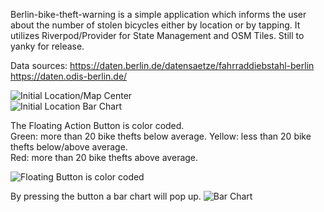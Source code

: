 Berlin-bike-theft-warning is a simple application which informs the user about the number of stolen bicycles either by location or by tapping.
It utilizes Riverpod/Provider for State Management and OSM Tiles.
Still to yanky for release.

Data sources:
https://daten.berlin.de/datensaetze/fahrraddiebstahl-berlin
https://daten.odis-berlin.de/


![Initial Location/Map Center](Screenshot_1633969471.png?raw=true)  
![Initial Location Bar Chart](Screenshot_1633969479.png?raw=true)  

The Floating Action Button is color coded.  
Green: more than 20 bike thefts below average. 
Yellow: less than 20 bike thefts below/above average.  
Red: more than 20 bike thefts above average.  

![Floating Button is color coded](Screenshot_1633969488.png?raw=true)  

By pressing the button a bar chart will pop up.
![Bar Chart](Screenshot_1633969494.png?raw=true)  